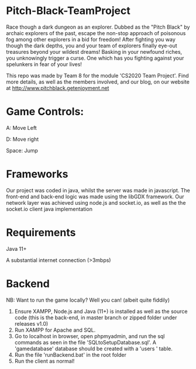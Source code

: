 # Pitch-Black-TeamProject
Race though a dark dungeon as an explorer. Dubbed as the "Pitch Black" by archaic explorers of the past, escape the non-stop approach of poisonous fog among other explorers in a bid for freedom! After fighting you way though the dark depths, you and your team of explorers finally eye-out treasures beyond your wildest dreams! Basking in your newfound riches, you unknowingly trigger a curse. One which has you fighting against your spelunkers in fear of your lives!


This repo was made by Team 8 for the module 'CS2020 Team Project'. Find more details, as well as the members involved, and our blog, on our website at http://www.pitchblack.getenjoyment.net

# Game Controls:
A: Move Left

D: Move right

Space: Jump

# Frameworks
Our project was coded in java, whilst the server was made in javascript. The front-end and back-end logic was made using the libGDX framework.
Our network layer was achieved using node.js and socket.io, as well as the the socket.io client java implementation

# Requirements
Java 11+

A substantial internet connection (>3mbps)

# Backend
  NB: Want to run the game locally? Well you can! (albeit quite fiddily)
  1. Ensure XAMPP, Node.js and Java (11+) is installed as well as the source code (this is the back-end, in master branch or zipped folder under releases v1.0)
  2. Run XAMPP for Apache and SQL.
  3. Go to localhost in browser, open phpmyadmin, and run the sql commands as seen in the file 'SQLtoSetupDatabase.sql'. A 'gamedatabase' database should be created with a 'users ' table.
  4. Run the file 'runBackend.bat' in the root folder
  5. Run the client as normal!
